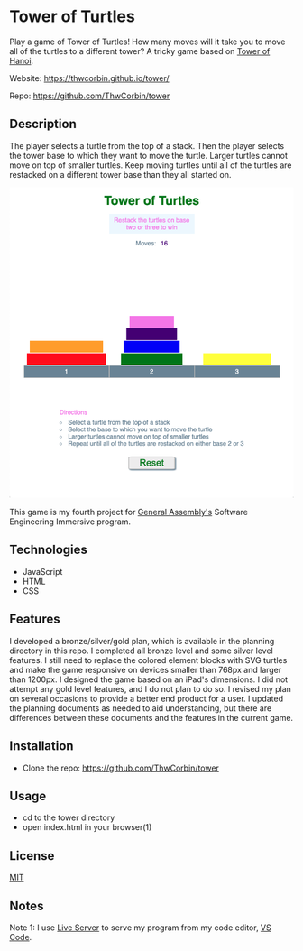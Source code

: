 # Tower of Turtles

Play a game of Tower of Turtles! How many moves will it take you to move all of the turtles to a different tower? A tricky game based on [Tower of Hanoi](https://en.wikipedia.org/wiki/Tower_of_Hanoi, "Wikipedia entry for Tower of Hanoi").

Website: https://thwcorbin.github.io/tower/

Repo: https://github.com/ThwCorbin/tower

## Description

The player selects a turtle from the top of a stack. Then the player selects the tower base to which they want to move the turtle. Larger turtles cannot move on top of smaller turtles. Keep moving turtles until all of the turtles are restacked on a different tower base than they all started on.

![Tower of Turtles screenshot](/tower-of-turtles-corbin.png "Tower of Turtles game")

This game is my fourth project for [General Assembly's](https://generalassemb.ly/ "General Assembly homepage") Software Engineering Immersive program.

## Technologies

- JavaScript
- HTML
- CSS

## Features

I developed a bronze/silver/gold plan, which is available in the planning directory in this repo. I completed all bronze level and some silver level features. I still need to replace the colored element blocks with SVG turtles and make the game responsive on devices smaller than 768px and larger than 1200px. I designed the game based on an iPad's dimensions. I did not attempt any gold level features, and I do not plan to do so. I revised my plan on several occasions to provide a better end product for a user. I updated the planning documents as needed to aid understanding, but there are differences between these documents and the features in the current game.

## Installation

- Clone the repo: https://github.com/ThwCorbin/tower

## Usage

- cd to the tower directory
- open index.html in your browser(1)

## License

[MIT](LICENSE.txt "MIT License text file")

## Notes

Note 1: I use [Live Server](https://marketplace.visualstudio.com/items?itemName=ritwickdey.LiveServer "Live Server extension") to serve my program from my code editor, [VS Code](https://code.visualstudio.com/ "Visual Studio Code editor").
